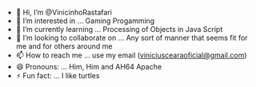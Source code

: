 - 👋 Hi, I’m @VinicinhoRastafari
- 👀 I’m interested in ... Gaming Progamming
- 🌱 I’m currently learning ... Processing of Objects in Java Script
- 💞️ I’m looking to collaborate on ... Any sort of manner that seems fit for me and for others around me
- 📫 How to reach me ... use my email (viniciuscearaoficial@gmail.com) 
- 😄 Pronouns: ... Him, Him and AH64 Apache
- ⚡ Fun fact: ... I like turtles

<!---
VinicinhoRastafari/VinicinhoRastafari is a ✨ special ✨ repository because its `README.md` (this file) appears on your GitHub profile.
You can click the Preview link to take a look at your changes.
--->
